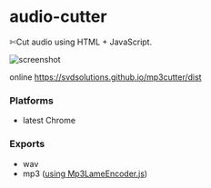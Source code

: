 # audio-cutter
✄Cut audio using HTML + JavaScript.

![screenshot](https://user-images.githubusercontent.com/4006436/29242230-cc55a19a-7fbb-11e7-8cda-b92499a79b45.png)

online https://svdsolutions.github.io/mp3cutter/dist

### Platforms

 - latest Chrome

### Exports

- wav
- mp3 ([using Mp3LameEncoder.js](https://github.com/higuma/mp3-lame-encoder-js))
